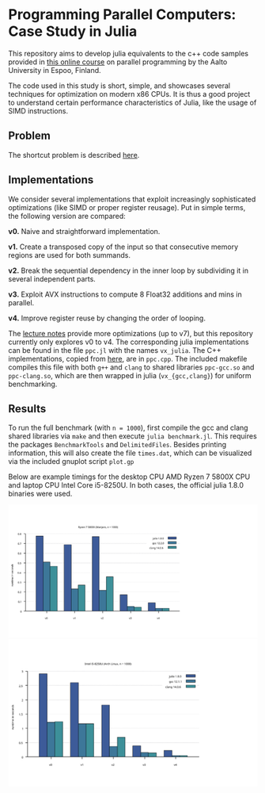 
# Programming Parallel Computers: Case Study in Julia

This repository aims to develop julia equivalents to the c++ code samples provided
in [this online course](https://ppc.cs.aalto.fi/ch2/) on parallel programming by
the Aalto University in Espoo, Finland.

The code used in this study is short, simple, and showcases several techniques
for optimization on modern x86 CPUs. It is thus a good project to understand
certain performance characteristics of Julia, like the usage of SIMD
instructions.

## Problem

The shortcut problem is described [here](https://ppc.cs.aalto.fi/ch2/).

## Implementations

We consider several implementations that exploit increasingly sophisticated
optimizations (like SIMD or proper register reusage). Put in simple terms, the
following version are compared:

**v0.** Naive and straightforward implementation.

**v1.** Create a transposed copy of the input so that consecutive memory regions
are used for both summands.

**v2.** Break the sequential dependency in the inner loop by subdividing it in
several independent parts.

**v3.** Exploit AVX instructions to compute 8 Float32 additions and mins in
parallel.

**v4.** Improve register reuse by changing the order of looping.

The [lecture notes](https://ppc.cs.aalto.fi/ch2/) provide more optimizations (up
to v7), but this repository currently only explores v0 to v4. The corresponding
julia implementations can be found in the file `ppc.jl` with the names
`vx_julia`. The C++ implementations, copied from
[here](https://ppc.cs.aalto.fi/ch2/), are in `ppc.cpp`. The included makefile
compiles this file with both `g++` and `clang` to shared libraries `ppc-gcc.so`
and `ppc-clang.so`, which are then wrapped in julia (`vx_{gcc,clang}`) for
uniform benchmarking.

## Results

To run the full benchmark (with `n = 1000`), first compile the gcc and clang
shared libraries via `make` and then execute `julia benchmark.jl`. This requires
the packages `BenchmarkTools` and `DelimitedFiles`. Besides printing
information, this will also create the file `times.dat`, which can be visualized
via the included gnuplot script `plot.gp`

Below are example timings for the desktop CPU AMD Ryzen 7 5800X CPU and laptop CPU
Intel Core i5-8250U. In both cases, the official julia 1.8.0 binaries were used.

![performance plot ryzen-7-5800x](./plots/ryzen-7-5800x.svg)
![performance plot i5-8250U](./plots/intel-i5-8250u.svg)
